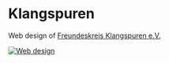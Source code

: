 # Klangspuren
Web design of <a href="http://www.konzertreihe-klangspuren.de/">Freundeskreis Klangspuren e.V.</a>

[![Web design](https://github.com/davidweisscode/konzertreihe-klangspuren/blob/master/klangspuren.png)](http://www.konzertreihe-klangspuren.de/)
